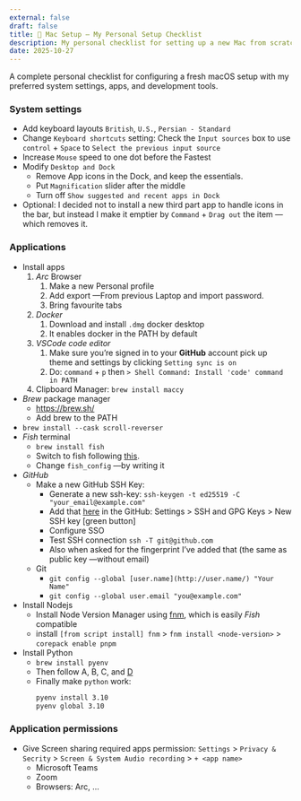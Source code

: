 ```yaml
---
external: false
draft: false
title: 🍎 Mac Setup — My Personal Setup Checklist
description: My personal checklist for setting up a new Mac from scratch.
date: 2025-10-27
---
```


A complete personal checklist for configuring a fresh macOS setup with my preferred system settings, apps, and development tools.

### System settings

- Add keyboard layouts `British`, `U.S.`, `Persian - Standard`
- Change `Keyboard shortcuts` setting: Check the `Input sources` box to use `control` + `Space` to `Select the previous input source`
- Increase `Mouse` speed to one dot before the Fastest
- Modify `Desktop and Dock`
  - Remove App icons in the Dock, and keep the essentials.
  - Put `Magnification` slider after the middle
  - Turn off `Show suggested and recent apps in Dock`
- Optional: I decided not to install a new third part app to handle icons in the bar, but instead I make it emptier by `Command` + `Drag out` the item —which removes it.

### Applications

- Install apps
  1. _Arc_ Browser
     1. Make a new Personal profile
     2. Add export —From previous Laptop and import password.
     3. Bring favourite tabs
  2. _Docker_
     1. Download and install `.dmg` docker desktop
     2. It enables docker in the PATH by default
  3. _VSCode code editor_
     1. Make sure you’re signed in to your **GitHub** account pick up theme and settings by clicking `Setting sync is on`
     2. Do: `command` + `p` then `> Shell Command: Install 'code' command in PATH`
  4. Clipboard Manager: `brew install maccy`
- _Brew_ package manager
  - https://brew.sh/
  - Add brew to the PATH
- `brew install --cask scroll-reverser`
- _Fish_ terminal
  - `brew install fish`
  - Switch to fish following [this](https://askubuntu.com/a/26440).
  - Change `fish_config` —by writing it
- _GitHub_
  - Make a new GitHub SSH Key:
    - Generate a new ssh-key: `ssh-keygen -t ed25519 -C "your_email@example.com"`
    - Add that [here](https://github.com/settings/keys) in the GitHub: Settings > SSH and GPG Keys > New SSH key [green button]
    - Configure SSO
    - Test SSH connection `ssh -T git@github.com`
    - Also when asked for the fingerprint I’ve added that (the same as public key —without email)
  - Git
    - `git config --global [user.name](http://user.name/) "Your Name"`
    - `git config --global user.email "you@example.com"`
- Install Nodejs
  - Install Node Version Manager using [fnm](https://github.com/Schniz/fnm?tab=readme-ov-file), which is easily _Fish_ compatible
  - install `[from script install] fnm` > `fnm install <node-version>` > `corepack enable pnpm`
- Install Python
  - `brew install pyenv`
  - Then follow A, B, C, and [D](https://github.com/pyenv/pyenv/wiki#suggested-build-environment)
  - Finally make `python` work:
    ```bash
    pyenv install 3.10
    pyenv global 3.10
    ```

### Application permissions

- Give Screen sharing required apps permission: `Settings` > `Privacy & Secrity` > `Screen & System Audio recording` > `+ <app name>`
  - Microsoft Teams
  - Zoom
  - Browsers: Arc, …
